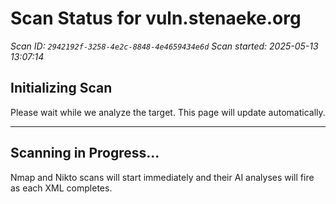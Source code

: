 # Scan Status for vuln.stenaeke.org

*Scan ID: `2942192f-3258-4e2c-8848-4e4659434e6d`*
*Scan started: 2025-05-13 13:07:14*

## Initializing Scan

Please wait while we analyze the target. This page will update automatically.

---

## Scanning in Progress...

Nmap and Nikto scans will start immediately and their AI analyses will fire as each XML completes.

